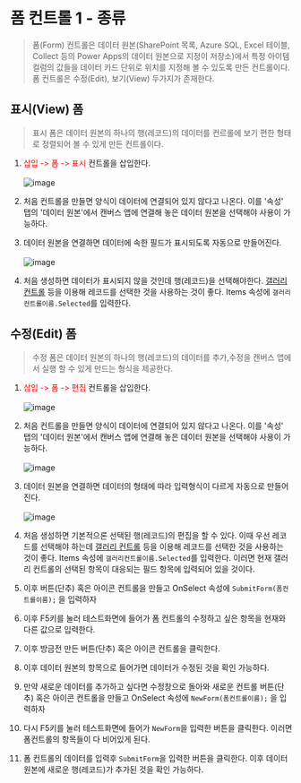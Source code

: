 # 폼 컨트롤 1 - 종류
> 폼(Form) 컨트롤은 데이터 원본(SharePoint 목록, Azure SQL, Excel 테이블, Collect 등의 Power Apps의 데이터 원본으로 지정이 저장소)에서 특정 아이템 컬럼의 값들을 데이터 카드 단위로 위치를 지정해 볼 수 있도록 만든 컨트롤이다. 폼 컨트롤은 수정(Edit), 보기(View) 두가지가 존재한다.

## 표시(View) 폼
>  표시 폼은 데이터 원본의 하나의 행(레코드)의 데이터를 컨르롤에 보기 편한 형태로 정렬되어 볼 수 있게 만든 컨트롤이다.

1. <span style="color:red">삽입 -> 폼 -> 표시</span> 컨트롤을 삽입한다.<br><br>![image](https://user-images.githubusercontent.com/39551265/183023052-15ddc13c-f35f-4267-9e40-17cf8a723376.png)<br>

2. 처음 컨트롤을 만들면 양식이 데이터에 연결되어 있지 않다고 나온다. 이를 '속성' 탭의 '데이터 원본'에서 캔버스 앱에 연결해 놓은 데이터 원본을 선택해야 사용이 가능하다.

3. 데이터 원본을 연결하면 데이터에 속한 필드가 표시되도록 자동으로 만들어진다. <br><br>![image](https://user-images.githubusercontent.com/39551265/183031375-e74142d8-861d-43d8-a763-492f9251799c.png)<br>

4. 처음 생성하면 데이터가 표시되지 않을 것인데 행(레코드)을 선택해야한다. [갤러리 컨트롤](https://nanenchanga.tistory.com/entry/Power-Apps-%EC%BB%A8%ED%8A%B8%EB%A1%A4-%EA%B0%A4%EB%9F%AC%EB%A6%AC-%EC%BB%A8%ED%8A%B8%EB%A1%A4-3-%EC%84%A0%ED%83%9D%EB%90%9C-%EC%95%84%EC%9D%B4%ED%85%9C) 등을 이용해 레코드를 선택한 것을 사용하는 것이 좋다. Items 속성에 `갤러리컨트롤이름.Selected`를 입력한다.

## 수정(Edit) 폼
> 수정 폼은 데이터 원본의 하나의 행(레코드)의 데이터를 추가,수정을 캔버스 앱에서 실행 할 수 있게 만드는 형식을 제공한다.

1. <span style="color:red">삽입 -> 폼 -> 편집</span> 컨트롤을 삽입한다. <br><br>![image](https://user-images.githubusercontent.com/39551265/183023468-c1899af9-016a-461c-8c05-be01d0523ea0.png)<br>

2. 처음 컨트롤을 만들면 양식이 데이터에 연결되어 있지 않다고 나온다. 이를 '속성' 탭의 '데이터 원본'에서 캔버스 앱에 연결해 놓은 데이터 원본을 선택해야 사용이 가능하다.<br><br>![image](https://user-images.githubusercontent.com/39551265/183029425-a178ba9b-1717-46fa-8e87-ad3e090b2b0a.png)<br>

3. 데이터 원본을 연결하면 데이터의 형태에 따라 입력형식이 다르게 자동으로 만들어진다. <br><br>![image](https://user-images.githubusercontent.com/39551265/183030530-9c961164-7121-4ee1-a55a-8e937c979287.png)<br>

4. 처음 생성하면 기본적으론 선택된 행(레코드)의 편집을 할 수 있다. 이때 우선 레코드를 선택해야 하는데 [갤러리 컨트롤](https://nanenchanga.tistory.com/entry/Power-Apps-%EC%BB%A8%ED%8A%B8%EB%A1%A4-%EA%B0%A4%EB%9F%AC%EB%A6%AC-%EC%BB%A8%ED%8A%B8%EB%A1%A4-3-%EC%84%A0%ED%83%9D%EB%90%9C-%EC%95%84%EC%9D%B4%ED%85%9C) 등을 이용해 레코드를 선택한 것을 사용하는 것이 좋다. Items 속성에 `갤러리컨트롤이름.Selected`를 입력한다. 이러면 현재 갤러리 컨트롤의 선택된 항목이 대응되는 필드 항목에 입력되어 있을 것이다.

5. 이후 버튼(단추) 혹은 아이콘 컨트롤을 만들고 OnSelect 속성에 `SubmitForm(폼컨트롤이름);` 을 입력하자 

6. 이후 F5키를 눌러 테스트화면에 들어가 폼 컨트롤의 수정하고 싶은 항목을 현재와 다른 값으로 입력한다.

7. 이후 방금전 만든 버튼(단추) 혹은 아이콘 컨트롤을 클릭한다.

8. 이후 데이터 원본의 항목으로 들어가면 데이터가 수정된 것을 확인 가능하다.

9. 만약 새로운 데이터를 추가하고 싶다면 수정창으로 돌아와 새로운 컨트롤 버튼(단추) 혹은 아이콘 컨트롤을 만들고 OnSelect 속성에 `NewForm(폼컨트롤이름);` 을 입력하자 

10. 다시 F5키를 눌러 테스트화면에 들어가 `NewForm`을 입력한 버튼을 클릭한다. 이러면 폼컨트롤의 항목들이 다 비어있게 된다.

11. 폼 컨트롤의 데이터를 입력후 `SubmitForm`을 입력한 버튼을 클릭한다. 이후 데이터 원본에 새로운 행(레코드)가 추가된 것을 확인 가능하다.